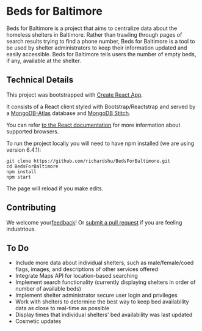 # Beds for Baltimore

Beds for Baltimore is a project that aims to centralize data about the homeless shelters in Baltimore. Rather than trawling through pages of search results trying to find a phone number, Beds for Baltimore is a tool to be used by shelter administrators to keep their information updated and easily accessible. Beds for Baltimore tells users the number of empty beds, if any, available at the shelter.

## Technical Details

This project was bootstrapped with [Create React App](https://github.com/facebookincubator/create-react-app).

It consists of a React client styled with Bootstrap/Reactstrap and served by a [MongoDB-Atlas](https://www.mongodb.com/) database and [MongoDB Stitch](https://www.mongodb.com/cloud/stitch).

You can refer [to the React documentation](https://reactjs.org/docs/react-dom.html#browser-support) for more information about supported browsers.

To run the project locally you will need to have npm installed (we are using version 6.4.1):

```
git clone https://github.com/richardshu/BedsForBaltimore.git
cd BedsForBaltimore
npm install
npm start
```

The page will reload if you make edits.<br>

## Contributing

We welcome your[feedback](https://github.com/richardshu/BedsForBaltimore/issues)!  Or [submit a pull request](https://github.com/richardshu/BedsForBaltimore/pulls) if you are feeling industrious.

## To Do

* Include more data about individual shelters, such as male/female/coed flags, images, and descriptions of other services offered
* Integrate Maps API for location-based searching
* Implement search functionality (currently displaying shelters in order of number of available beds)
* Implement shelter administrator secure user login and privileges
* Work with shelters to determine the best way to keep bed availability data as close to real-time as possible
* Display times that individual shelters' bed availability was last updated
* Cosmetic updates
